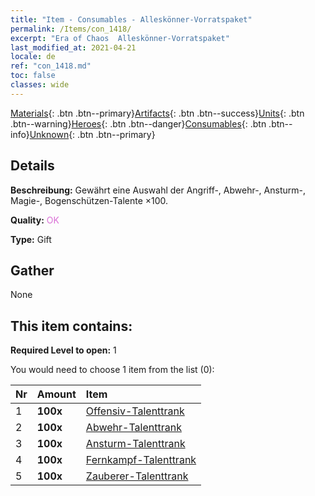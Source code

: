 ```yaml
---
title: "Item - Consumables - Alleskönner-Vorratspaket"
permalink: /Items/con_1418/
excerpt: "Era of Chaos  Alleskönner-Vorratspaket"
last_modified_at: 2021-04-21
locale: de
ref: "con_1418.md"
toc: false
classes: wide
---
```

 [Materials](/de/Items/){: .btn .btn--primary}[Artifacts](/de/Items/Artifacts/){: .btn .btn--success}[Units](/de/Items/Units/){: .btn .btn--warning}[Heroes](/de/Items/Heroes/){: .btn .btn--danger}[Consumables](/de/Items/Consumables/){: .btn .btn--info}[Unknown](/de/Items/Unknown/){: .btn .btn--primary}

## Details
 **Beschreibung:** Gewährt eine Auswahl der Angriff-, Abwehr-, Ansturm-, Magie-, Bogenschützen-Talente ×100.

 **Quality:** <span style="color: #DA70D6">OK</span>

 **Type:** Gift

## Gather

  None

## This item contains:

 **Required Level to open:** 1

 You would need to choose 1 item from the list (0):

  | Nr | Amount |     Item    |
  |:---|:-------|:------------|
  | 1 |  **100x** | [Offensiv-Talenttrank](/de/Items/con_786/) |  | 
  | 2 |  **100x** | [Abwehr-Talenttrank](/de/Items/con_787/) |  | 
  | 3 |  **100x** | [Ansturm-Talenttrank](/de/Items/con_788/) |  | 
  | 4 |  **100x** | [Fernkampf-Talenttrank](/de/Items/con_789/) |  | 
  | 5 |  **100x** | [Zauberer-Talenttrank](/de/Items/con_790/) |  | 
